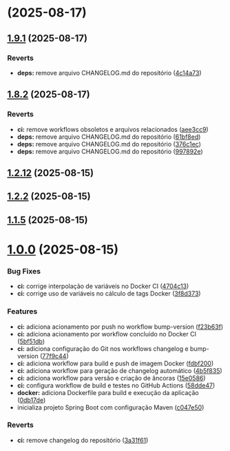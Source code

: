 # [](https://github.com/da0hn/poc-semantic-versioning/compare/v1.9.1...v) (2025-08-17)



## [1.9.1](https://github.com/da0hn/poc-semantic-versioning/compare/v1.8.2...v1.9.1) (2025-08-17)


### Reverts

* **deps:** remove arquivo CHANGELOG.md do repositório ([4c14a73](https://github.com/da0hn/poc-semantic-versioning/commit/4c14a73bdfdef24eb549cd5345dc17d5f49f658a))



## [1.8.2](https://github.com/da0hn/poc-semantic-versioning/compare/v1.2.12...v1.8.2) (2025-08-17)


### Reverts

* **ci:** remove workflows obsoletos e arquivos relacionados ([aee3cc9](https://github.com/da0hn/poc-semantic-versioning/commit/aee3cc9893ec51818935e76ceab6be5bf001088f))
* **deps:** remove arquivo CHANGELOG.md do repositório ([61bf8ed](https://github.com/da0hn/poc-semantic-versioning/commit/61bf8edce463499859e12e6650ba666e782d21ac))
* **deps:** remove arquivo CHANGELOG.md do repositório ([376c1ec](https://github.com/da0hn/poc-semantic-versioning/commit/376c1ec44f1f9c65d163757c7aefe3a45519e0e8))
* **deps:** remove arquivo CHANGELOG.md do repositório ([997892e](https://github.com/da0hn/poc-semantic-versioning/commit/997892edb0867c63f0196c2a6a925c017958f722))



## [1.2.12](https://github.com/da0hn/poc-semantic-versioning/compare/v1.2.2...v1.2.12) (2025-08-15)



## [1.2.2](https://github.com/da0hn/poc-semantic-versioning/compare/v1.1.5...v1.2.2) (2025-08-15)



## [1.1.5](https://github.com/da0hn/poc-semantic-versioning/compare/v1.1.0...v1.1.5) (2025-08-15)



# [1.0.0](https://github.com/da0hn/poc-semantic-versioning/compare/c047e502d22f75d0667ab7375a5f40d569feb7fd...v1.0.0) (2025-08-15)


### Bug Fixes

* **ci:** corrige interpolação de variáveis no Docker CI ([4704c13](https://github.com/da0hn/poc-semantic-versioning/commit/4704c134e3cc113dcd15e28b0b31f85069506e12))
* **ci:** corrige uso de variáveis no cálculo de tags Docker ([3f8d373](https://github.com/da0hn/poc-semantic-versioning/commit/3f8d37389d381b5955d448580dfb14320022d87f))


### Features

* **ci:** adiciona acionamento por push no workflow bump-version ([f23b63f](https://github.com/da0hn/poc-semantic-versioning/commit/f23b63fe163aa073131d83c7e91028f74c64e8a9))
* **ci:** adiciona acionamento por workflow concluído no Docker CI ([5bf51db](https://github.com/da0hn/poc-semantic-versioning/commit/5bf51db339ad420985932f1613a7c6fd0711255a))
* **ci:** adiciona configuração do Git nos workflows changelog e bump-version ([77f9c44](https://github.com/da0hn/poc-semantic-versioning/commit/77f9c4440c214b7f33268b76ba41116dfc25371b))
* **ci:** adiciona workflow para build e push de imagem Docker ([fdbf200](https://github.com/da0hn/poc-semantic-versioning/commit/fdbf2005331c25e93960484ab676e9a746ea7d8c))
* **ci:** adiciona workflow para geração de changelog automático ([4b5f835](https://github.com/da0hn/poc-semantic-versioning/commit/4b5f83543efabc9ba9dfea07a005007cd234fbcf))
* **ci:** adiciona workflow para versão e criação de âncoras ([15e0586](https://github.com/da0hn/poc-semantic-versioning/commit/15e058622527da3534894f361fe41a7e1c26be13))
* **ci:** configura workflow de build e testes no GitHub Actions ([58dde47](https://github.com/da0hn/poc-semantic-versioning/commit/58dde47d1379f614d5843ead15e4c6b292dd33e1))
* **docker:** adiciona Dockerfile para build e execução da aplicação ([0db17de](https://github.com/da0hn/poc-semantic-versioning/commit/0db17de1f0b5db490c3cb5b916dda66f87d9e285))
* inicializa projeto Spring Boot com configuração Maven ([c047e50](https://github.com/da0hn/poc-semantic-versioning/commit/c047e502d22f75d0667ab7375a5f40d569feb7fd))


### Reverts

* **ci:** remove changelog do repositório ([3a31f61](https://github.com/da0hn/poc-semantic-versioning/commit/3a31f613150ac84cffbe1d95455f3f511c043916))



